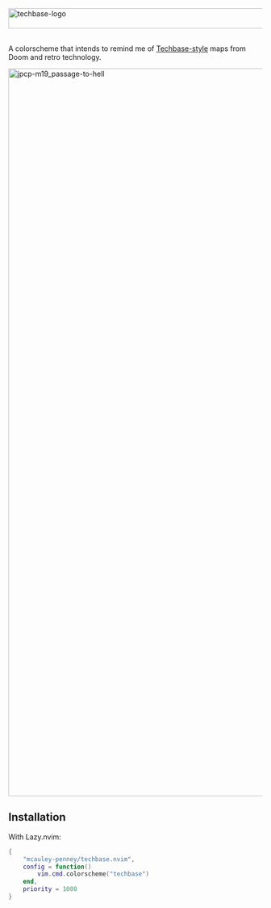 <img width="535" height="40" alt="techbase-logo" src="https://github.com/user-attachments/assets/5d027d2f-e29e-4193-943c-6cc1ffbf3221" />

<br>
<br>

A colorscheme that intends to remind me of [Techbase-style](https://doomwiki.org/wiki/Techbase_map) maps from Doom and retro technology.


<img width="2560" height="1440" alt="jpcp-m19_passage-to-hell" src="https://github.com/user-attachments/assets/c52533b5-b9ff-46ed-83bb-954e7c639c72" />


## Installation

With Lazy.nvim:

```lua
{
    "mcauley-penney/techbase.nvim",
    config = function()
        vim.cmd.colorscheme("techbase")
    end,
    priority = 1000
}
```
